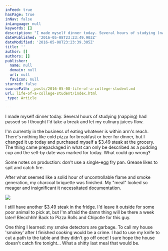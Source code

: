 ```yaml
---
inFeed: true
hasPage: true
inNav: false
inLanguage: null
keywords: []
description: "I made myself dinner today. Several hours of studying (napping) had passed so I thought I'd take a break and let my culinary juices flow."
datePublished: '2016-05-08T23:23:49.903Z'
dateModified: '2016-05-08T23:23:39.305Z'
title: ''
author: []
authors: []
publisher:
  name: null
  domain: null
  url: null
  favicon: null
starred: false
sourcePath: _posts/2016-05-08-life-of-a-college-student.md
url: life-of-a-college-student/index.html
_type: Article

---
```

I made myself dinner today. Several hours of studying (napping) had passed so I thought I'd take a break and let my culinary juices flow.

I'm currently in the business of eating whatever is within arm's reach. There's nothing like cold pizza for breakfast or beer for dinner, but I changed it up today and purchased myself a $3.49 steak at the grocery. The thing came prepackaged in what can only be described as a pudding cup and the sell-by date was marked for today. What could go wrong?

Some notes on production: don't use a single-egg fry pan. Grease likes to spit and catch fire.

After what seemed like a solid hour of uncontrollable flame and smoke generation, my charcoal briquette was finished. My "meal" looked so meager and insignificant it necessitated documentation.

![](https://the-grid-user-content.s3-us-west-2.amazonaws.com/2c5ecdec-abf7-40c9-b8eb-59c862f6a20a.jpg)

I still have another $3.49 steak in the fridge. I'd leave it outside for some poor animal to pick at, but I'm afraid the damn thing will be there a week later! Blecchhh! Back to Pizza Rolls and Chipotle for this guy. 

One thing I learned: my smoke detectors are garbage. To call my house 'smokey' after I finished cooking would be a crime. I had to use my knife to cut a path to the table and they didn't go off once! I sure hope the house doesn't catch fire tonight... What a shitty last meal that would be.